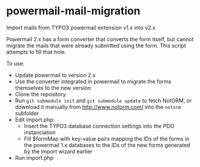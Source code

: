 powermail-mail-migration
========================

Import mails from TYPO3 powermail extension v1.x into v2.x

Powermail 2.x has a form converter that converts the form itself, but cannot migrate the mails that were already submitted using the form. This script attempts to fill that hole.

To use:
* Update powermail to version 2.x
* Use the converter integrated in powermail to migrate the forms themselves to the new version
* Clone the repository
* Run `git submodule init` and `git submodule update` to fetch NotORM, or download it manually from http://www.notorm.com/ into the `notorm` subfolder
* Edit import.php:
  * Insert the TYPO3 database connection settings into the PDO instanciation
  * Fill $formMap with key-value pairs mapping the IDs of the forms in the powermail 1.x databases to the IDs of the new forms generated by the import wizard earlier
* Run import.php
